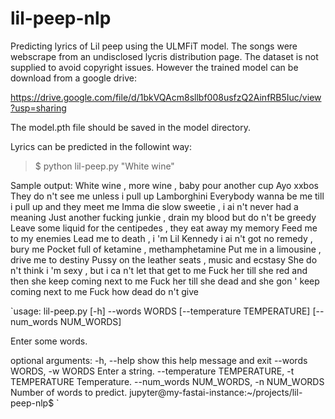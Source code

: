 # lil-peep-nlp

Predicting lyrics of Lil peep using the ULMFiT model. The songs were webscrape from an undisclosed lycris distribution page. 
The dataset is not supplied to avoid copyright issues. However the trained model can be download from a google drive:  

https://drive.google.com/file/d/1bkVQAcm8sllbf008usfzQ2AinfRB5Iuc/view?usp=sharing

The model.pth file should be saved in the model directory.

Lyrics can be predicted in the followint way:  
>$ python lil-peep.py "White wine"

Sample output:
White wine , more wine , baby pour another cup 
  Ayo xxbos They do n't see me unless i pull up Lamborghini 
  Everybody wanna be me till i pull up and they meet me 
  Imma die slow sweetie , i ai n't never had a meaning 
  Just another fucking junkie , drain my blood but do n't be greedy 
  Leave some liquid for the centipedes , they eat away my memory 
  Feed me to my enemies 
  Lead me to death , i 'm Lil Kennedy 
  i ai n't got no remedy , bury me 
  Pocket full of ketamine , methamphetamine 
  Put me in a limousine , drive me to destiny 
  Pussy on the leather seats , music and ecstasy 
  She do n't think i 'm sexy , but i ca n't let that get to me 
  Fuck her till she red and then she keep coming next to me 
  Fuck her till she dead and she gon ' keep coming next to me 
  Fuck how dead do n't give




`usage: lil-peep.py [-h] --words WORDS [--temperature TEMPERATURE]
                   [--num_words NUM_WORDS]

Enter some words.

optional arguments:
  -h, --help            show this help message and exit
  --words WORDS, -w WORDS
                        Enter a string.
  --temperature TEMPERATURE, -t TEMPERATURE
                        Temperature.
  --num_words NUM_WORDS, -n NUM_WORDS
                        Number of words to predict.
jupyter@my-fastai-instance:~/projects/lil-peep-nlp$ `
